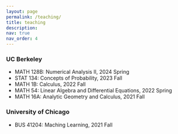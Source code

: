```yaml
---
layout: page
permalink: /teaching/
title: teaching
description: 
nav: true
nav_order: 4
---
```


### UC Berkeley
- MATH 128B: Numerical Analysis II, 2024 Spring
- STAT 134: Concepts of Probability, 2023 Fall
- MATH 1B: Calculus, 2022 Fall
- MATH 54: Linear Algebra and Differential Equations, 2022 Spring
- MATH 16A: Analytic Geometry and Calculus, 2021 Fall

### University of Chicago 
- BUS 41204: Maching Learning, 2021 Fall